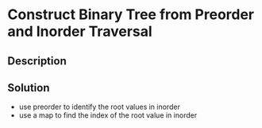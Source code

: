 # Construct Binary Tree from Preorder and Inorder Traversal

## Description

## Solution

* use preorder to identify the root values in inorder
* use a map to find the index of the root value in inorder
